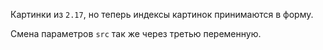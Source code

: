 Картинки из ```2.17```, но теперь индексы картинок принимаются в форму.


Смена параметров ```src``` так же через третью переменную.